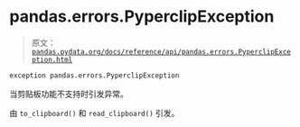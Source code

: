 # pandas.errors.PyperclipException

> 原文：[`pandas.pydata.org/docs/reference/api/pandas.errors.PyperclipException.html`](https://pandas.pydata.org/docs/reference/api/pandas.errors.PyperclipException.html)

```py
exception pandas.errors.PyperclipException
```

当剪贴板功能不支持时引发异常。

由 `to_clipboard()` 和 `read_clipboard()` 引发。
